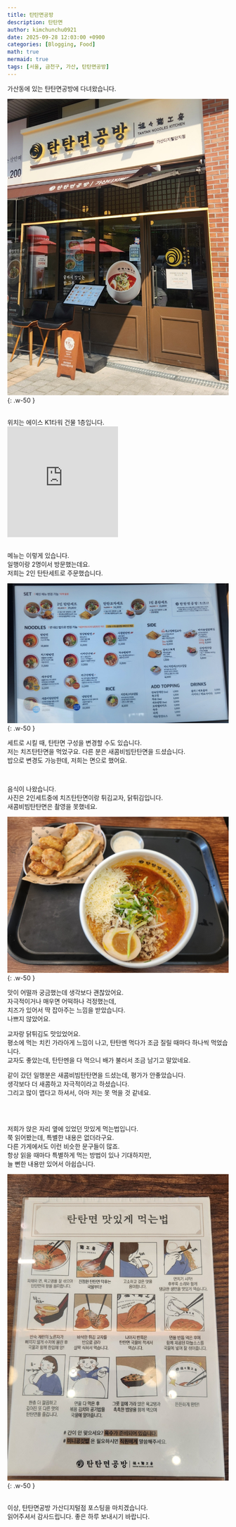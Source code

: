 ```yaml
---
title: 탄탄면공방
description: 탄탄면
author: kimchunchu0921
date: 2025-09-28 12:03:00 +0900
categories: [Blogging, Food]
math: true
mermaid: true
tags: [서울, 금천구, 가산, 탄탄면공방]
---
```


가산동에 있는 탄탄면공방에 다녀왔습니다. 

![간판](/assets/img/post/2025-10/1.jpeg){: .w-50 }

<br/>
위치는 에이스 K1타워 건물 1층입니다. <br/>

<div style="display: flex; justify-content: start; align-items: center; width: 100%; "><iframe src="https://www.google.com/maps/embed?pb=!1m18!1m12!1m3!1d3166.0633617174194!2d126.87551117610174!3d37.48283112892313!2m3!1f0!2f0!3f0!3m2!1i1024!2i768!4f13.1!3m3!1m2!1s0x357c9fdbacdbca8b%3A0x5b0175b60e0e145c!2z7YOE7YOE66m06rO167CpIOqwgOyCsOuUlOyngO2EuOuLqOyngOygkCAoVGFudGFuIE5vb2RsZXMgS2l0Y2hlbik!5e0!3m2!1sko!2skr!4v1759302799197!5m2!1sko!2skr" width="50%"  style="aspect-ratio: 1 / 1; border:0;" allowfullscreen="" loading="lazy" referrerpolicy="no-referrer-when-downgrade"></iframe></div>

<br/>

메뉴는 이렇게 있습니다. <br/>
일행이랑 2명이서 방문했는데요.<br/>
저희는 2인 탄탄세트로 주문했습니다.<br/>

![탄탄면메뉴](/assets/img/post/2025-10/2.jpeg){: .w-50 }

세트로 시킬 때, 탄탄면 구성을 변경할 수도 있습니다.<br/>
저는 치즈탄탄면을 먹었구요. 다른 분은 새콤비빔탄탄면을 드셨습니다.<br/>
밥으로 변경도 가능한데, 저희는 면으로 했어요.

<br/>

음식이 나왔습니다.<br/>
사진은 2인세트중에 치즈탄탄면이랑 튀김교자, 닭튀김입니다.<br/>
새콤비빔탄탄면은 촬영을 못했네요. <br/>

![음식](/assets/img/post/2025-10/3.jpeg){: .w-50 }

맛이 어떨까 궁금했는데 생각보다 괜찮았어요.<br/>
자극적이거나 매우면 어떡하나 걱정했는데,<br/>
치즈가 있어서 딱 잡아주는 느낌을 받았습니다.<br/>
나쁘지 않았어요.<br/>

교자랑 닭튀김도 맛있었어요.<br/> 
평소에 먹는 치킨 가라아게 느낌이 나고, 탄탄멘 먹다가 조금 질릴 때마다 하나씩 먹었습니다.<br/>
교자도 좋았는데, 탄탄멘을 다 먹으니 배가 불러서 조금 남기고 말았네요.<br/>

같이 갔던 일행분은 새콤비빔탄탄면을 드셨는데, 평가가 안좋았습니다.<br/>
생각보다 더 새콤하고 자극적이라고 하셨습니다.<br/> 
그리고 많이 맵다고 하셔서, 아마 저는 못 먹을 것 같네요.


<br/>
<br/>

저희가 앉은 자리 옆에 있었던 맛있게 먹는법입니다.<br/>
쭉 읽어봤는데, 특별한 내용은 없더라구요.<br/>
다른 가게에서도 이런 비슷한 문구들이 많죠.<br/>
항상 읽을 때마다 특별하게 먹는 방법이 있나 기대하지만,<br/> 
늘 뻔한 내용만 있어서 아쉽습니다.

![맛있게](/assets/img/post/2025-10/4.jpeg){: .w-50 }


<br/> 
이상, 탄탄면공방 가산디지털점 포스팅을 마치겠습니다. <br/> 
읽어주셔서 감사드립니다. 좋은 하루 보내시기 바랍니다.
